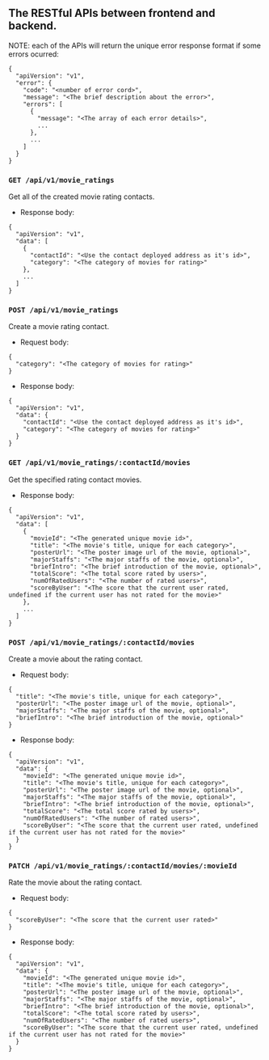 ## The RESTful APIs between frontend and backend.
NOTE: each of the APIs will return the unique error response format if some errors ocurred:
```
{
  "apiVersion": "v1",
  "error": {
    "code": "<number of error cord>",
    "message": "<The brief description about the error>",
    "errors": [
      {
        "message": "<The array of each error details>",
        ...
      },
      ...
    ]
  }
}
```

### `GET /api/v1/movie_ratings`
  Get all of the created movie rating contacts.
* Response body:
```
{
  "apiVersion": "v1",
  "data": [
    {
      "contactId": "<Use the contact deployed address as it's id>",
      "category": "<The category of movies for rating>"
    },
    ...
  ]
}
```

### `POST /api/v1/movie_ratings`
  Create a movie rating contact.
* Request body:
```
{
  "category": "<The category of movies for rating>"
}
```
* Response body:
```
{
  "apiVersion": "v1",
  "data": {
    "contactId": "<Use the contact deployed address as it's id>",
    "category": "<The category of movies for rating>"
  }
}
```

### `GET /api/v1/movie_ratings/:contactId/movies`
  Get the specified rating contact movies.
* Response body:
```
{
  "apiVersion": "v1",
  "data": [
    {
      "movieId": "<The generated unique movie id>",
      "title": "<The movie's title, unique for each category>",
      "posterUrl": "<The poster image url of the movie, optional>",
      "majorStaffs": "<The major staffs of the movie, optional>",
      "briefIntro": "<The brief introduction of the movie, optional>",
      "totalScore": "<The total score rated by users>",
      "numOfRatedUsers": "<The number of rated users>",
      "scoreByUser": "<The score that the current user rated, undefined if the current user has not rated for the movie>"
    },
    ...
  ]
}
```

### `POST /api/v1/movie_ratings/:contactId/movies`
  Create a movie about the rating contact.
* Request body:
```
{
  "title": "<The movie's title, unique for each category>",
  "posterUrl": "<The poster image url of the movie, optional>",
  "majorStaffs": "<The major staffs of the movie, optional>",
  "briefIntro": "<The brief introduction of the movie, optional>"
}
```
* Response body:
```
{
  "apiVersion": "v1",
  "data": {
    "movieId": "<The generated unique movie id>",
    "title": "<The movie's title, unique for each category>",
    "posterUrl": "<The poster image url of the movie, optional>",
    "majorStaffs": "<The major staffs of the movie, optional>",
    "briefIntro": "<The brief introduction of the movie, optional>",
    "totalScore": "<The total score rated by users>",
    "numOfRatedUsers": "<The number of rated users>",
    "scoreByUser": "<The score that the current user rated, undefined if the current user has not rated for the movie>"
  }
}
```

### `PATCH /api/v1/movie_ratings/:contactId/movies/:movieId`
  Rate the movie about the rating contact.
* Request body:
```
{
  "scoreByUser": "<The score that the current user rated>"
}
```
* Response body:
```
{
  "apiVersion": "v1",
  "data": {
    "movieId": "<The generated unique movie id>",
    "title": "<The movie's title, unique for each category>",
    "posterUrl": "<The poster image url of the movie, optional>",
    "majorStaffs": "<The major staffs of the movie, optional>",
    "briefIntro": "<The brief introduction of the movie, optional>",
    "totalScore": "<The total score rated by users>",
    "numOfRatedUsers": "<The number of rated users>",
    "scoreByUser": "<The score that the current user rated, undefined if the current user has not rated for the movie>"
  }
}
```

